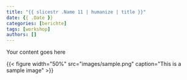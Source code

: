 ```yaml
---
title: "{{ slicestr .Name 11 | humanize | title }}"
date: {{ .Date }}
categories: [berichte]
tags: [workshop]
authors: []
---
```


Your content goes here

{{< figure width="50%" src="images/sample.png" caption="This is a sample image" >}}
